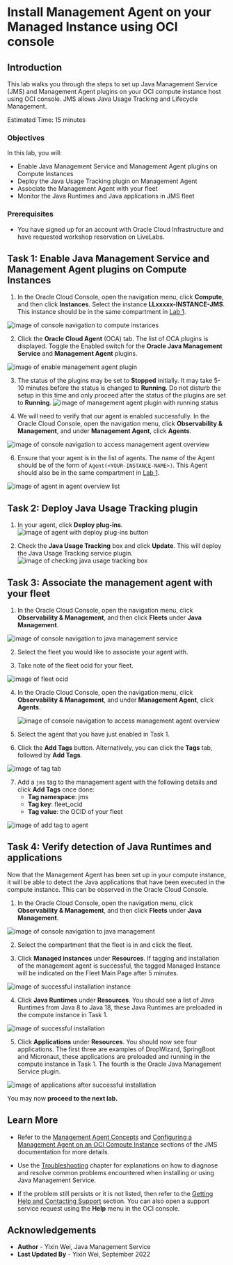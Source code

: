 # Install Management Agent on your Managed Instance using OCI console

## Introduction

This lab walks you through the steps to set up Java Management Service (JMS) and Management Agent plugins on your OCI compute instance host using OCI console. JMS allows Java Usage Tracking and Lifecycle Management.

Estimated Time: 15 minutes

### Objectives

In this lab, you will:

* Enable Java Management Service and Management Agent plugins on Compute Instances
* Deploy the Java Usage Tracking plugin on Management Agent
* Associate the Management Agent with your fleet
* Monitor the Java Runtimes and Java applications in JMS fleet

### Prerequisites

* You have signed up for an account with Oracle Cloud Infrastructure and have requested workshop reservation on LiveLabs.

## Task 1: Enable Java Management Service and Management Agent plugins on Compute Instances

1. In the Oracle Cloud Console, open the navigation menu, click **Compute**, and then click **Instances**. Select the instance **LLxxxxx-INSTANCE-JMS**. This instance should be in the same compartment in [Lab 1](?lab=setup-a-fleet).

  ![image of console navigation to compute instances](images/console-navigation-instance.png)

2. Click the **Oracle Cloud Agent** (OCA) tab. The list of OCA plugins is displayed. Toggle the Enabled switch for the **Oracle Java Management Service** and **Management Agent** plugins.

  ![image of enable management agent plugin](images/enable-management-agent-plugin.png)

3. The status of the plugins may be set to **Stopped** initially. It may take 5-10 minutes before the status is changed to **Running**.
Do not disturb the setup in this time and only proceed after the status of the plugins are set to **Running**.
  ![image of management agent plugin with running status](images/management-agent-plugin-running.png)

5. We will need to verify that our agent is enabled successfully. In the Oracle Cloud Console, open the navigation menu, click **Observability & Management**, and under **Management Agent**, click **Agents**.

  ![image of console navigation to access management agent overview](images/management-agent-overview.png)

6. Ensure that your agent is in the list of agents. The name of the Agent should be of the form of  `Agent(<YOUR-INSTANCE-NAME>)`. This Agent should also be in the same compartment in [Lab 1](?lab=setup-a-fleet).

  ![image of agent in agent overview list](images/agent-overview-list.png)


## Task 2: Deploy Java Usage Tracking plugin

1. In your agent, click **Deploy plug-ins**.
  ![image of agent with deploy plug-ins button](images/agent-deploy-plugins.png)

2. Check the **Java Usage Tracking** box and click **Update**. This will deploy the Java Usage Tracking service plugin.
  ![image of checking java usage tracking box](images/agent-check-java-usage-tracking.png)


## Task 3: Associate the management agent with your fleet

1. In the Oracle Cloud Console, open the navigation menu, click **Observability & Management**, and then click **Fleets** under **Java Management**.

  ![image of console navigation to java management service](images/console-navigation-jms.png)

2. Select the fleet you would like to associate your agent with.

3. Take note of the fleet ocid for your fleet.

  ![image of fleet ocid](images/check-fleet-ocid.png)

4. In the Oracle Cloud Console, open the navigation menu, click **Observability & Management**, and under **Management Agent**, click **Agents**.

    ![image of console navigation to access management agent overview](images/management-agent-overview.png)

5. Select the agent that you have just enabled in Task 1.

6. Click the **Add Tags** button. Alternatively, you can click the **Tags** tab, followed by **Add Tags**.

  ![image of tag tab](images/agent-tags.png)

7. Add a `jms` tag to the management agent with the following details and click **Add Tags** once done:
    * **Tag namespace**: jms
    * **Tag key**: fleet_ocid
    * **Tag value**: the OCID of your fleet

  ![image of add tag to agent](images/add-agent-tag.png)


## Task 4: Verify detection of Java Runtimes and applications
Now that the Management Agent has been set up in your compute instance, it will be able to detect the Java applications that have been executed in the compute instance. This can be observed in the Oracle Cloud Console.

1. In the Oracle Cloud Console, open the navigation menu, click **Observability & Management**, and then click **Fleets** under **Java Management**.

  ![image of console navigation to java management](images/console-navigation-jms.png)

2. Select the compartment that the fleet is in and click the fleet.

3. Click **Managed instances** under **Resources**. If tagging and installation of the management agent is successful, the tagged Managed Instance will be indicated on the Fleet Main Page after 5 minutes.

  ![image of successful installation instance](images/successful-installation-instance.png)

4. Click **Java Runtimes** under **Resources**. You should see a list of Java Runtimes from Java 8 to Java 18, these Java Runtimes are preloaded in the compute instance in Task 1.

  ![image of successful installation](images/successful-installation.png)

5. Click **Applications** under **Resources**. You should now see four applications. The first three are examples of DropWizard, SpringBoot and Micronaut, these applications are preloaded and running in the compute instance in Task 1. The fourth is the Oracle Java Management Service plugin.

  ![image of applications after successful installation](images/successful-installation-applications.png)

  You may now **proceed to the next lab.**

## Learn More
* Refer to the [Management Agent Concepts](https://docs.oracle.com/en-us/iaas/management-agents/doc/you-begin.html) and
[Configuring a Management Agent on an OCI Compute Instance](https://docs.oracle.com/en-us/iaas/jms/doc/agent-management.html) sections of the JMS documentation for more details.

* Use the [Troubleshooting](https://docs.oracle.com/en-us/iaas/jms/doc/troubleshooting.html#GUID-2D613C72-10F3-4905-A306-4F2673FB1CD3) chapter for explanations on how to diagnose and resolve common problems encountered when installing or using Java Management Service.

* If the problem still persists or it is not listed, then refer to the [Getting Help and Contacting Support](https://docs.oracle.com/en-us/iaas/Content/GSG/Tasks/contactingsupport.htm) section. You can also open a support service request using the **Help** menu in the OCI console.

## Acknowledgements

* **Author** - Yixin Wei, Java Management Service
* **Last Updated By** - Yixin Wei, September 2022
